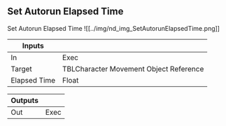 ## Set Autorun Elapsed Time
Set Autorun Elapsed Time
![[../img/nd_img_SetAutorunElapsedTime.png]]

|Inputs||
|--|--|
| In | Exec |
| Target | TBLCharacter Movement Object Reference |
| Elapsed Time | Float |

|Outputs||
|--|--|
| Out | Exec |

